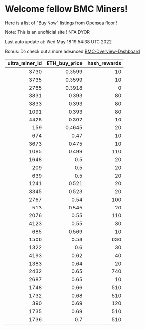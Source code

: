 # Welcome fellow BMC Miners!
Here is a list of "Buy Now" listings from Opensea floor !

Note: This is an unofficial site ! NFA DYOR

Last auto update at: Wed May 18 19:54:38 UTC 2022

Bonus: Do check out a more advanced [BMC-Overview-Dashboard](https://dune.com/defifunk/BMC-Overview-Dashboard)


|   ultra_miner_id |   ETH_buy_price |   hash_rewards |
|-----------------:|----------------:|---------------:|
|             3730 |          0.3599 |             10 |
|             3735 |          0.3599 |             10 |
|             2765 |          0.3918 |              0 |
|             3831 |          0.393  |             80 |
|             3833 |          0.393  |             80 |
|             1091 |          0.393  |             80 |
|             4428 |          0.397  |             10 |
|              159 |          0.4645 |             20 |
|              674 |          0.47   |             10 |
|             3673 |          0.475  |             10 |
|             1085 |          0.499  |            110 |
|             1648 |          0.5    |             20 |
|              209 |          0.5    |             20 |
|              639 |          0.5    |             20 |
|             1241 |          0.521  |             20 |
|             3345 |          0.523  |             20 |
|             2767 |          0.54   |            100 |
|              513 |          0.545  |             20 |
|             2076 |          0.55   |            110 |
|             4123 |          0.55   |             30 |
|              685 |          0.569  |             10 |
|             1506 |          0.58   |            630 |
|             1322 |          0.6    |             30 |
|             4193 |          0.62   |             40 |
|             1383 |          0.64   |             20 |
|             2432 |          0.65   |            740 |
|             2687 |          0.65   |             10 |
|             1748 |          0.66   |            510 |
|             1732 |          0.68   |            510 |
|              390 |          0.69   |            120 |
|             1735 |          0.69   |            510 |
|             1736 |          0.7    |            510 |